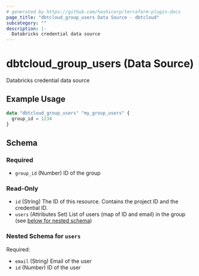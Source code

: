 ```yaml
---
# generated by https://github.com/hashicorp/terraform-plugin-docs
page_title: "dbtcloud_group_users Data Source - dbtcloud"
subcategory: ""
description: |-
  Databricks credential data source
---
```


# dbtcloud_group_users (Data Source)

Databricks credential data source

## Example Usage

```terraform
data "dbtcloud_group_users" "my_group_users" {
  group_id = 1234
}
```

<!-- schema generated by tfplugindocs -->
## Schema

### Required

- `group_id` (Number) ID of the group

### Read-Only

- `id` (String) The ID of this resource. Contains the project ID and the credential ID.
- `users` (Attributes Set) List of users (map of ID and email) in the group (see [below for nested schema](#nestedatt--users))

<a id="nestedatt--users"></a>
### Nested Schema for `users`

Required:

- `email` (String) Email of the user
- `id` (Number) ID of the user
